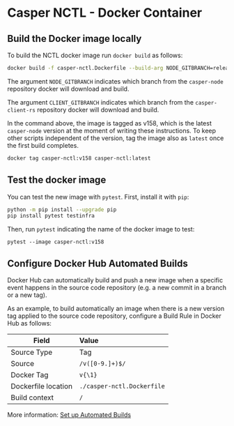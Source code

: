 # Casper NCTL - Docker Container

## Build the Docker image locally

To build the NCTL docker image run `docker build` as follows:

```bash
docker build -f casper-nctl.Dockerfile --build-arg NODE_GITBRANCH=release-1.5.8 --build-arg CLIENT_GITBRANCH=release-2.0.0 -t casper-nctl:v158 .
```

The argument `NODE_GITBRANCH` indicates which branch from the `casper-node` repository docker 
will download and build.

The argument `CLIENT_GITBRANCH` indicates which branch from the `casper-client-rs` repository docker 
will download and build.

In the command above, the image is tagged as v158, which is the latest `casper-node` version 
at the moment of writing these instructions. To keep other scripts independent of the version, 
tag the image also as `latest` once the first build completes.

```bash
docker tag casper-nctl:v158 casper-nctl:latest
```

## Test the docker image

You can test the new image with `pytest`. First, install it with `pip`:

```bash
python -m pip install --upgrade pip
pip install pytest testinfra
```

Then, run `pytest` indicating the name of the docker image to test:

```
pytest --image casper-nctl:v158
```

## Configure Docker Hub Automated Builds

Docker Hub can automatically build and push a new image when a specific event happens in 
the source code repository (e.g. a new commit in a branch or a new tag).

As an example, to build automatically an image when there is a new version tag applied to 
the source code repository,
configure a Build Rule in Docker Hub as follows:

| Field               | Value                           |
|---------------------|:--------------------------------|
| Source Type         | Tag                             |
| Source              | `/v([0-9.]+)$/`                 |
| Docker Tag          | `v{\1}`                         |
| Dockerfile location | `./casper-nctl.Dockerfile`      |
| Build context       | `/`                             |

More information: [Set up Automated Builds](https://docs.docker.com/docker-hub/builds/) 